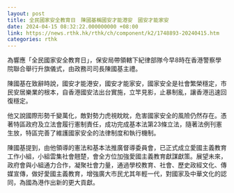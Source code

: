 ```yaml
---
layout: post
title: 全民國家安全教育日　陳國基稱國安才能港安　國安才能家安
date: 2024-04-15 08:32:22.000000000 +08:00
link: https://news.rthk.hk/rthk/ch/component/k2/1748893-20240415.htm
categories: rthk
---
```


為響應「全民國家安全教育日」，保安局帶領轄下紀律部隊今早8時在香港警察學院聯合舉行升旗儀式，由政務司司長陳國基主禮。

陳國基在致辭時說，國安才能港安，國安才能家安，國家安全是社會繁榮穩定，市民安居樂業的根本，自香港國安法出台實施，立竿見影，止暴制亂，讓香港迅速回復穩定。

他又說國際形勢千變萬化，敵對勢力虎視眈眈，危害國家安全的風險仍然存在。憑著特區政府及立法會履行憲制責任，成功完成基本法第23條立法，隨著法例刊憲生放，特區完善了維護國家安全的法律制度和執行機制。 

陳國基提到，由他領導的憲法和基本法推廣督導委員會，已正式成立愛國主義教育工作小組，小組雲集社會翹楚，會全方位加強愛國主義教育獻謀獻策。展望未來，政府會與小組通力合作，凝聚社會力量，通過學校教育、社會、歷史政經文化、傳媒宣傳，做好愛國主義教育，增強廣大市民尤其年輕一代，對國家及中華文化的認同，為國為港作出新的更大貢獻。
